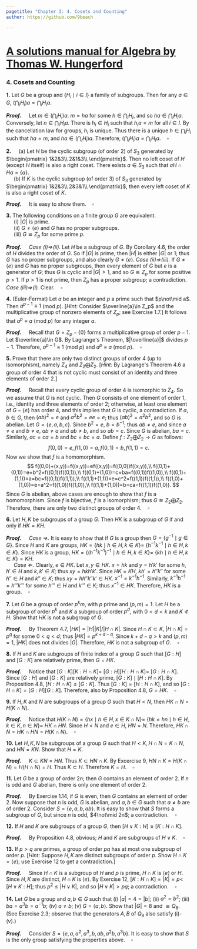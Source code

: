 ```yaml
---
pagetitle: "Chapter I: 4. Cosets and Counting"
author: https://github.com/9beach

---
```


# [A solutions manual for Algebra by Thomas W. Hungerford](README.md)
### 4. Cosets and Counting

**1.** Let $G$ be a group and $\{H_i\mid i\in I\}$ a family of subgroups. Then
for any $a\in G$, $(\bigcap_i H_i)a=\bigcap_i H_ia$.

**_Proof._**&nbsp;$\quad$Let $m\in(\bigcap_i H_i)a$. $m=ha$ for some
$h\in \bigcap_i H_i$, and so $ha\in\bigcap_i H_ia$. Conversely, let
$n\in\bigcap_i H_ia$. There is $h_i\in H_i$ such that $h_ia=m$ for all
$i\in I$. By the cancellation law for groups, $h_i$ is unique. Thus there is
a unique $h\in\bigcap_i H_i$ such that $ha=m$, and $ha\in(\bigcap_i H_i)a$.
Therefore, $(\bigcap_i H_i)a=\bigcap_i H_ia$.$\quad\square$

**2.**&nbsp;$\quad$(a) Let $H$ be the cyclic subgroup (of order $2$) of $S_3$
generated by $\begin{pmatrix}
1&2&3\\
2&1&3\\
\end{pmatrix}$. Then no left coset of $H$ (except $H$ itself) is also a right
coset. There exists $a\in S_3$ such that $aH\cap Ha= \{a\}$.
\
&nbsp;$\quad$(b) If $K$ is the cyclic subgroup (of order $3$) of $S_3$
generated by $\begin{pmatrix}
1&2&3\\
2&3&1\\
\end{pmatrix}$, then every left coset of $K$ is also a right coset of $K$.

**_Proof._**&nbsp;$\quad$It is easy to show them.$\quad\square$

**3.** The following conditions on a finite group $G$ are equivalent.
\
&nbsp;$\quad$(i) $|G|$ is prime.
\
&nbsp;$\quad$(ii) $G\neq\langle e\rangle$ and $G$ has no proper subgroups.
\
&nbsp;$\quad$(iii) $G\cong Z_p$ for some prime $p$.

**_Proof._**&nbsp;$\quad$_Case (i)$\Rightarrow$(ii)._ Let $H$ be a subgroup
of $G$. By Corollary 4.6, the order of $H$ divides the order of $G$.
So if $|G|$ is prime, then $|H|$ is either $|G|$ or $1$; thus $G$ has no
proper subgroups, and also clearly $G\neq\langle e\rangle$.
_Case (ii)$\Rightarrow$(iii)._ If $G\neq\langle e\rangle$ and $G$ has no
proper subgroups, then every element of $G$ but $e$ is a generator of $G$;
thus $G$ is cyclic and $|G|>1$, and so $G\cong Z_p$ for some positive $p>1$.
If $p>1$ is not prime, then $Z_p$ has a proper subgroup;
a contradiction. _Case (iii)$\Rightarrow$(i)._ Clear.$\quad\square$

**4.** (Euler-Fermat) Let $a$ be an integer and $p$ a prime such that
$p\not\mid a$. Then $a^{p-1}\equiv 1$ (mod $p$). [_Hint:_ Consider
$\overline{a}\in Z_p$ and the multiplicative group of nonzero elements of
$Z_p$; see Exercise 1.7.] It follows that $a^p\equiv a$ (mod $p$) for any
integer $a$.

**_Proof._**&nbsp;$\quad$Recall that $G=Z_p - \{0\}$ forms a multiplicative
group of order $p-1$. Let $\overline{a}\in G$. By Lagrange's Theorem,
$|\overline{a}|$ divides $p-1$. Therefore, $a^{p-1}\equiv 1$ (mod $p$)
and $a^p\equiv a$ (mod $p$).$\quad\square$

**5.** Prove that there are only two distinct groups of order $4$ (up to
isomorphism), namely $Z_4$ and $Z_2\bigoplus Z_2$. [_Hint:_ By Lagrange's
Theorem 4.6 a group of order $4$ that is not cyclic must consist of an
identity and three elements of order $2$.]

**_Proof._**&nbsp;$\quad$Recall that every cyclic group of order $4$ is
isomorphic to $Z_4$. So we assume that $G$ is not cyclic. Then $G$
consists of one element of order $1$, i.e., identity and three elements of
order $2$; otherwise, at least one element of $G - \{e\}$ has order $4$,
and this implies that $G$ is cyclic, a contradiction. If $a,b\in G$, then
$(ab)^2=e$ and $a^2b^2=ee=e$; thus $(ab)^2=a^2b^2$, and so $G$ is
abelian. Let $G=\{e, a, b, c\}$. Since $b^2=e$, $b=b^{-1}$; thus $ab\neq e$,
and since $a\neq e$ and $b\neq e$, $ab\neq a$ and $ab\neq b$, and so $ab=c$.
Since $G$ is abelian, $ba=c$. Similarly, $ac=ca=b$ and $bc=bc=a$.
Define $f:Z_2\bigoplus Z_2\to G$ as follows:
$$
f(0,0) = e,f(1,0) = a,f(0,1) = b,f(1,1) = c.
$$
Now we show that $f$ is a homomorphism.
$$
f((0,0)+(x,y))=f((x,y))=ef((x,y))=f((0,0))f((x,y)),\\
f((0,1)+(0,1))=e=b^2=f((0,1))f((0,1)),\\
f((0,1)+(1,0))=c=ba=f((0,1))f((1,0)),\\
f((0,1)+(1,1))=a=bc=f((0,1))f((1,1)),\\
f((1,1)+(1,1))=e=c^2=f((1,1))f((1,1)),\\
f((1,0)+(1,0))=e=a^2=f((1,0))f((1,0)),\\
f((1,1)+(1,0))=b=ca=f((1,1))f((1,0)).
$$
Since $G$ is abelian, above cases are enough to show that $f$ is a
homomorphism. Since $f$ is bijective, $f$ is a isomorphism; thus
$G\cong Z_2\bigoplus Z_2$. Therefore, there are only two distinct groups
of order 4.$\quad\square$

**6.** Let $H,K$ be subgroups of a group $G$. Then $HK$ is a subgroup of $G$
if and only if $HK=KH$.

**_Proof._**&nbsp;$\quad$_Case $\Rightarrow$._ It is easy to show that
if $G$ is a group then $G=\{g^{-1}\mid g\in G\}$. Since $H$ and $K$ are
groups, $HK=\{hk\mid h\in H, k\in K\}=$ $\{h^{-1}k^{-1}\mid h\in H,
k\in K\}$. Since $HK$ is a group, $HK=\{(h^{-1}k^{-1})^{-1}\mid h\in H,
k\in K\}=$ $\{kh\mid h\in H, k\in K\}=KH$.
\
&nbsp;$\quad$_Case $\Leftarrow$._ Clearly, $e\in HK$. Let $x,y\in HK$.
$x=hk$ and $y=h'k'$ for some $h,h'\in H$ and $k,k'\in K$; thus
$xy=hkh'k'$. Since $HK=KH$, $kh'=h''k''$ for some $h''\in H$
and $k''\in K$; thus $xy=hh''k''k'\in HK$. $x^{-1}=k^{-1}h^{-1}$. Similarly,
$k^{-1}h^{-1}=h'''k'''$ for some $h'''\in H$ and $k'''\in K$; thus
$x^{-1}\in HK$. Therefore, $HK$ is a group.$\quad\square$

**7.** Let $G$ be a group of order $p^km$, with $p$ prime and $(p,m) = 1$.
Let $H$ be a subgroup of order $p^k$ and $K$ a subgroup of order $p^d$,
with $0<d<k$ and $K\not\subset H$. Show that $HK$ is not a subgroup of $G$.

**_Proof._**&nbsp;$\quad$By Theorem 4.7, $|HK|=|H||K|/|H\cap K|$. Since
$H\cap K\subset K$, $|H\cap K|=p^q$ for some $0<q<d$; thus $|HK|=p^{k+d-q}$.
Since $k+d-q>k$ and $(p,m)=1$, $|HK|$ does not divides $|G|$. Therefore,
$HK$ is not a subgroup of $G$.$\quad\square$

**8.** If $H$ and $K$ are subgroups of finite index of a group $G$ such that
$[G:H]$ and $[G:K]$ are relatively prime, then $G=HK$.

**_Proof._**&nbsp;$\quad$Notice that $[G:K][K:H\cap K]=$
$[G:H][H:H\cap K]=$ $[G:H\cap K]$. Since $[G:H]$ and $[G:K]$ are
relatively prime, $[G:K]\mid[H:H\cap K]$. By Proposition 4.8,
$[H : H \cap K] \le [G : K]$. Thus $[G:K]=[H:H\cap K]$, and so
$[G:H\cap K]=[G:H][G:K]$. Therefore, also by Proposition 4.8,
$G=HK$.$\quad\square$

**9.** If $H,K$ and $N$ are subgroups of a group $G$ such that $H<N$, then
$HK\cap N=H(K\cap N)$.

**_Proof._**&nbsp;$\quad$Notice that $H(K\cap N) = \{hx\mid h\in H,
x\in K\cap N\}=$ $\{hk=hn\mid h\in H, k\in K, n\in N\}=$ $HK \cap HN$.
Since $H<N$ and $e\in H$, $HN=N$. Therefore, $HK\cap N=HK\cap
HN=H(K\cap N)$.$\quad\square$

**10.** Let $H,K,N$ be subgroups of a group $G$ such that $H<K, H\cap N=K\cap
N$, and $HN=KN$. Show that $H=K$.

**_Proof._**&nbsp;$\quad$$K\subset KN=HN$. Thus $K\subset HN\cap K$.
By Excercise 9, $HN\cap K=H(K\cap N)=H(H\cap N)=H$. Thus $K\subset H$.
Therefore $K=H$.$\quad\square$

**11.** Let $G$ be a group of order $2n$; then $G$ contains an element of
order $2$. If $n$ is odd and $G$ abelian, there is only one element of order
$2$.

**_Proof._**&nbsp;$\quad$By Exercise 1.14, if $G$ is even, then $G$
contains an element of order $2$. Now suppose that $n$ is odd, $G$ is abelian,
and $a,b\in G$ such that $a\neq b$ are of order $2$. Consider $S=\{e, a, b,
ab\}$. It is easy to show that $S$ forms a subgroup of $G$, but since $n$
is odd, $4\not\mid 2n$; a contradiction.$\quad\square$

**12.** If $H$ and $K$ are subgroups of a group $G$, then $[H\vee K:H]\ge[K:
H\cap K]$.

**_Proof._**&nbsp;$\quad$By Proposition 4.8, obvious; $H$ and $K$ are
subgroups of $H\vee K$.$\quad\square$

**13.** If $p>q$ are primes, a group of order $pq$ has at most one subgroup of
order $p$. [_Hint:_ Suppose $H,K$ are distinct subgroups of order $p$. Show
$H\cap K=\langle e\rangle$; use Exercise 12 to get a contradiction.]

**_Proof._**&nbsp;$\quad$Since $H\cap K$ is a subgroup of $H$ and $p$ is
prime, $H\cap K$ is $\langle e\rangle$ or $H$. Since $H,K$ are distinct,
$H\cap K$ is $\langle e\rangle$. By Exercise 12, $[K: H\cap K]=|K|=p<$
$[H\vee K:H]$; thus $p^2\le|H\vee K|$, and so $|H\vee K|>pq$;
a contradiction.$\quad\square$

**14.** Let $G$ be a group and $a,b\in G$ such that (i) $|a|=4=|b|$; (ii)
$a^2=b^2$; (iii) $ba=a^3b=a^{-1}b$; (iv) $a\neq b$; (v)
$G=\langle a,b\rangle$. Show that $|G|=8$ and $\cong Q_8$. (See Exercise 2.3;
observe that the generators $A,B$ of $Q_8$ also satisfy (i)-(v).)

**_Proof._**&nbsp;$\quad$Consider $S=\{e,a,a^2,a^3,b,ab,a^2b,a^3b\}$. It
is easy to show that $S$ is the only group satisfying the properties
above.$\quad\square$
